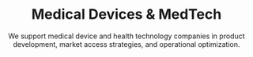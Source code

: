 ---
layout: sub-industry
parent: Healthcare
order: 3
title: "Medical Devices & MedTech"
subtitle: "We support medical device and health technology companies in product development, market access strategies, and operational optimization."
challenges:
  - "Rapid technological advancements"
  - "Complex regulatory environments"
  - "Changing customer expectations"
  - "Pressure for cost-effective solutions"
solutions:
  - title: "Product Development Process Improvement"
    content:
      - "Stage-gate process optimization"
      - "Cross-functional collaboration enhancement"
      - "Innovation management"
  - title: "Manufacturing Efficiency"
    content:
      - "Lean manufacturing implementation"
      - "Quality management system optimization"
      - "Industry 4.0 technology adoption"
  - title: "Go-to-Market Strategy Optimization"
    content:
      - "Value proposition development"
      - "Channel strategy refinement"
      - "Market penetration tactics"
outcomes:
  - "25-35% reduction in time-to-market for new products"
  - "15-20% improvement in manufacturing efficiency"
  - "Increased market share in target segments"
  - "Enhanced product profitability"
why_choose:
  - "MedTech Expertise: In-depth knowledge of medical devices and health technology landscapes."
  - "Innovation-Driven Solutions: Implementing advanced technologies like Industry 4.0 for smart manufacturing."
  - "Quality Assurance: Enhancing quality management systems to meet stringent regulatory standards."
  - "Strategic Market Access: Developing effective go-to-market strategies to maximize product adoption."
  - "Operational Efficiency: Streamlining manufacturing processes to boost productivity and reduce costs."
  - "Collaborative Approach: Partnering with your team to ensure customized and impactful solutions."
cta: "Ready to enhance your Medical Devices & MedTech operations? Contact SLKone today to discover how our specialized services can drive your product development and market success."
icon: "fa-microscope"
---